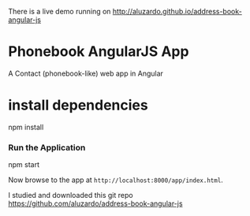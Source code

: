 There is a live demo running on http://aluzardo.github.io/address-book-angular-js

# Phonebook AngularJS App

A Contact (phonebook-like) web app in Angular

# install dependencies

npm install

### Run the Application

npm start

Now browse to the app at `http://localhost:8000/app/index.html`.

I studied and downloaded this git repo https://github.com/aluzardo/address-book-angular-js